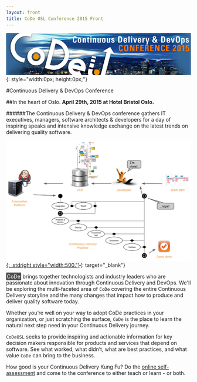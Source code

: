 ```yaml
---
layout: front
title: CoDe OSL Conference 2015 Front
---
```


![codeosl](./images/CoDeOSL_TOP2.jpg){: style="width:0px; height:0px;"}

#Continuous Delivery & DevOps Conference

##In the heart of Oslo.
__April 29th, 2015 at Hotel Bristol Oslo.__

######The Continuous Delivery & DevOps conference gathers IT executives, managers, software architects & developers for a day of inspiring speaks and intensive knowledge exchange on the latest trends on delivering quality software.

[![Continuous Delivery Storyline](images/cdstoryline.jpg){: .stdright style="width:500."}](http://www.praqma.com/sites/default/files/img/cdmaturity_5.swf){: target="_blank"}

<span style="background:#4b4b4b; color:#FFFFFF; padding:2px;">CoDe</span> brings together technologists and industry leaders who are passionate about innovation through Continuous Delivery and DevOps. We'll be exploring the multi-faceted area of `CoDe` covering the entire Continuous Delivery storyline and the many changes that impact how to produce and deliver quality software today.

Whether you’re well on your way to adopt CoDe practices in your organization, or just scratching the surface, `CoDe` is the place to learn the natural next step need in your Continuous Delivery journey.

`CoDeOSL` seeks to provide inspiring and actionable information for key decision makers responsible for products and services that depend on software. See what worked, what didn’t, what are best practices, and what value `CoDe` can bring to the business.

How good is your Continuous Delivery Kung Fu? Do the <a href="http://cdmi.praqma.net" target="_blank">online self-assessment</a> and come to the conference to either teach or learn - or both.
